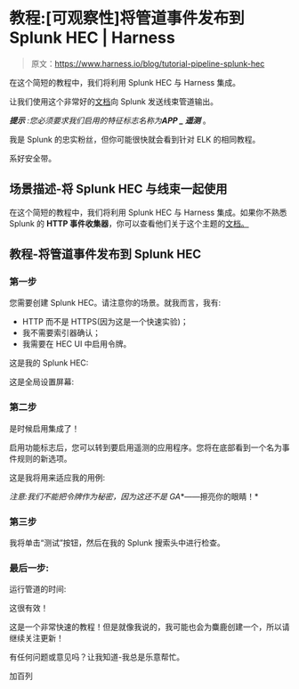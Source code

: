 # 教程:[可观察性]将管道事件发布到 Splunk HEC | Harness

> 原文：<https://www.harness.io/blog/tutorial-pipeline-splunk-hec>

在这个简短的教程中，我们将利用 Splunk HEC 与 Harness 集成。

让我们使用这个非常好的[文档](https://docs.harness.io/article/scrsak5124-publish-pipeline-events-to-an-http-endpoint)向 Splunk 发送线束管道输出。

***提示*** *:您必须要求我们启用的特征标志名称为****APP _ 遥测*** 。

我是 Splunk 的忠实粉丝，但你可能很快就会看到针对 ELK 的相同教程。

系好安全带。

## 场景描述-将 Splunk HEC 与线束一起使用

在这个简短的教程中，我们将利用 Splunk HEC 与 Harness 集成。如果你不熟悉 Splunk 的 **HTTP 事件收集器**，你可以查看他们关于这个主题的[文档。](https://docs.splunk.com/Documentation/SplunkCloud/8.2.2106/Data/UsetheHTTPEventCollector) 

## 教程-将管道事件发布到 Splunk HEC

### 第一步

您需要创建 Splunk HEC。请注意你的场景。就我而言，我有:

*   HTTP 而不是 HTTPS(因为这是一个快速实验)；
*   我不需要索引器确认；
*   我需要在 HEC UI 中启用令牌。

这是我的 Splunk HEC:

这是全局设置屏幕:

### 第二步

是时候启用集成了！

启用功能标志后，您可以转到要启用遥测的应用程序。您将在底部看到一个名为事件规则的新选项。

这是我将用来适应我的用例:

*注意:我们不能把令牌作为秘密，因为这还不是 GA**——擦亮你的眼睛！*

### 第三步

我将单击“测试”按钮，然后在我的 Splunk 搜索头中进行检查。

### 最后一步:

运行管道的时间:

这很有效！

这是一个非常快速的教程！但是就像我说的，我可能也会为麋鹿创建一个，所以请继续关注更新！

有任何问题或意见吗？让我知道-我总是乐意帮忙。

加百列